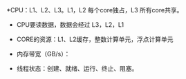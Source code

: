 
*CPU：L1、L2、L3。L1，L2 每个core独占，L3 所有core共享。
  * CPU要读数据，数据会经过 L3，L2，L1
  * CORE的资源：L1、L2缓存，整数计算单元，浮点计算单元
* 内存带宽（GB/s）：



* 线程状态：创建、就绪、运行、终止、阻塞。
